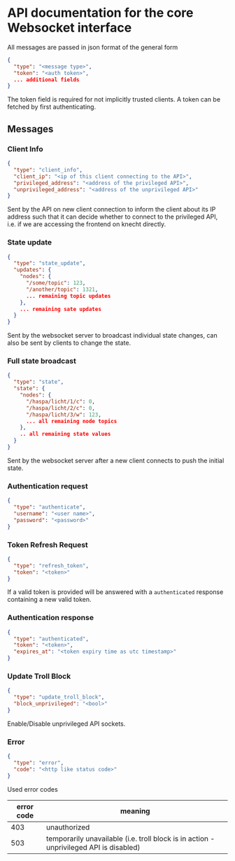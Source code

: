 # API documentation for the core Websocket interface
All messages are passed in json format of the general form
```json
{
  "type": "<message type>",
  "token": "<auth token>",
  ... additional fields
}
```
The token field is required for not implicitly trusted clients. A token can be fetched by first authenticating.

## Messages

### Client Info
```json
{
  "type": "client_info",
  "client_ip": "<ip of this client connecting to the API>", 
  "privileged_address": "<address of the privileged API>",
  "unprivileged_address": "<address of the unprivileged API>"
}
```
Sent by the API on new client connection to inform the client about its IP address such that it can decide whether to
connect to the privileged API, i.e. if we are accessing the frontend on knecht directly.

### State update
```json
{
  "type": "state_update",
  "updates": {
    "nodes": {
      "/some/topic": 123,
      "/another/topic": 1321,
      ... remaining topic updates
    },
    ... remaining sate updates 
  }
}
```
Sent by the websocket server to broadcast individual state changes, can also be sent by clients to change the state.

### Full state broadcast
```json
{
  "type": "state",
  "state": {
    "nodes": {
      "/haspa/licht/1/c": 0,
      "/haspa/licht/2/c": 0,
      "/haspa/licht/3/w": 123,
      ... all remaining node topics
    },
    .. all remaining state values
  }
}
```
Sent by the websocket server after a new client connects to push the initial state.

### Authentication request
```json
{
  "type": "authenticate",
  "username": "<user name>",
  "password": "<password>"
}
```
### Token Refresh Request
```json
{
  "type": "refresh_token",
  "token": "<token>"
}
```
If a valid token is provided will be answered with a `authenticated` response containing a new valid token.

### Authentication response
```json
{
  "type": "authenticated",
  "token": "<token>",
  "expires_at": "<token expiry time as utc timestamp>"
}
```

### Update Troll Block
```json
{
  "type": "update_troll_block", 
  "block_unprivileged": "<bool>"
}
```
Enable/Disable unprivileged API sockets.

### Error
```json
{
  "type": "error",
  "code": "<http like status code>"
}
```

Used error codes

| error code | meaning |
|---|---|
| 403 | unauthorized |
| 503 | temporarily unavailable (i.e. troll block is in action - unprivileged API is disabled) |
